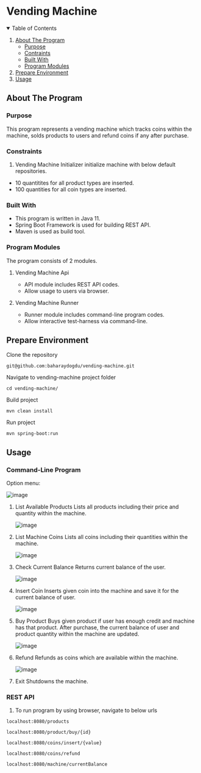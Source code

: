 # Vending Machine

<!-- TABLE OF CONTENTS -->
<details open="open">
  <summary>Table of Contents</summary>
  <ol>
    <li>
      <a href="#about-the-program">About The Program</a>
      <ul>
		<li><a href="#purpose">Purpose</a></li>
		<li><a href="#constraints">Contraints</a></li>
        <li><a href="#built-with">Built With</a></li>
        <li><a href="#program-modules">Program Modules</a></li>
      </ul>
    </li> 
    <li><a href="#usage">Prepare Environment</a></li>
    <li><a href="#usage">Usage</a></li>
  </ol>
</details>

## About The Program

### Purpose

This program represents a vending machine which tracks coins within the machine, solds products to users and refund coins if any after purchase.

### Constraints

1. Vending Machine Initializer initialize machine with below default repositories.
   
* 10 quantitites for all product types are inserted.
* 100 quantities for all coin types are inserted.


### Built With

* This program is written in Java 11.
* Spring Boot Framework is used for building REST API.
* Maven is used as build tool.

### Program Modules

The program consists of 2 modules.

1) Vending Machine Api
   * API module includes REST API codes.
   * Allow usage to users via browser.

2) Vending Machine Runner
   * Runner module includes command-line program codes.
   * Allow interactive test-harness via command-line.

## Prepare Environment

Clone the repository

```
git@github.com:baharaydogdu/vending-machine.git
```

Navigate to vending-machine project folder

```
cd vending-machine/
```

Build project

```
mvn clean install
```

Run project
```
mvn spring-boot:run
```

## Usage
### Command-Line Program

Option menu:

![image](https://github.com/baharaydogdu/vending-machine/assets/47500612/a7e7ad45-3197-4705-88ef-8c0ced06ba79)

1. List Available Products
   Lists all products including their price and quantity within the machine.
   
   ![image](https://github.com/baharaydogdu/vending-machine/assets/47500612/da19ca30-796c-4c76-ae91-935c93ccc12a)

2. List Machine Coins
   Lists all coins including their quantities within the machine.
   
   ![image](https://github.com/baharaydogdu/vending-machine/assets/47500612/e4eef60c-f71a-481e-bf10-7ff6d2f8a604)

3. Check Current Balance
   Returns current balance of the user.
   
   ![image](https://github.com/baharaydogdu/vending-machine/assets/47500612/0eab4942-3c42-4d3a-a818-267850b465a6)

4. Insert Coin
   Inserts given coin into the machine and save it for the current balance of user.

   ![image](https://github.com/baharaydogdu/vending-machine/assets/47500612/dc7abe64-4ddf-40fc-b19e-1ad192873e02)

5. Buy Product
   Buys given product if user has enough credit and machine has that product. After purchase, the current balance of user and product quantity within the machine are updated.

   ![image](https://github.com/baharaydogdu/vending-machine/assets/47500612/5af70ca6-9b24-441d-b552-0f14cb3168b4)

6. Refund
   Refunds as coins which are available within the machine.

   ![image](https://github.com/baharaydogdu/vending-machine/assets/47500612/3b7ff31e-e73d-4e46-a735-969611799d25)

7. Exit
   Shutdowns the machine.

### REST API

1) To run program by using browser, navigate to below urls

```
localhost:8080/products  
```
```
localhost:8080/product/buy/{id}
````
```
localhost:8080/coins/insert/{value}
````
```
localhost:8080/coins/refund
````
```
localhost:8080/machine/currentBalance
````



